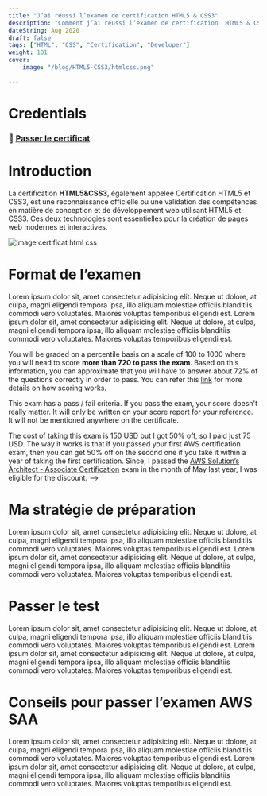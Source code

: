 ```yaml
---
title: "J’ai réussi l’examen de certification HTML5 & CSS3"
description: "Comment j’ai réussi l’examen de certification  HTML5 & CSS3"
dateString: Aug 2020
draft: false
tags: ["HTML", "CSS", "Certification", "Developer"]
weight: 101
cover:
    image: "/blog/HTML5-CSS3/htmlcss.png"

---
```


# Credentials
### 🔗 [Passer le certificat](https://openclassrooms.com/fr/courses/1603881-creez-votre-site-web-avec-html5-et-css3)

# Introduction

La certification **HTML5&CSS3**, également appelée Certification HTML5 et CSS3, est une reconnaissance officielle ou une validation des compétences en matière de conception et de développement web utilisant HTML5 et CSS3. Ces deux technologies sont essentielles pour la création de pages web modernes et interactives.

![image certificat html css](/blog/HTML5-CSS3/htmlcss.png)


# Format de l’examen
Lorem ipsum dolor sit, amet consectetur adipisicing elit. Neque ut dolore, at culpa, magni eligendi tempora ipsa, illo aliquam molestiae officiis blanditiis commodi vero voluptates. Maiores voluptas temporibus eligendi est.
Lorem ipsum dolor sit, amet consectetur adipisicing elit. Neque ut dolore, at culpa, magni eligendi tempora ipsa, illo aliquam molestiae officiis blanditiis commodi vero voluptates. Maiores voluptas temporibus eligendi est.


You will be graded on a percentile basis on a scale of 100 to 1000 where you will nead to score **more than 720 to pass the exam**. Based on this information, you can approximate that you will have to answer about 72% of the questions correctly in order to pass. You can refer this [link](https://aws.amazon.com/blogs/training-and-certification/demystifying-your-aws-certification-exam-score/) for more details on how scoring works.

This exam has a pass / fail criteria. If you pass the exam, your score doesn't really matter. It will only be written on your score report for your reference. It will not be mentioned anywhere on the certificate. 

The cost of taking this exam is 150 USD but I got 50% off, so I paid just 75 USD. The way it works is that if you passed your first AWS certification exam, then you can get 50% off on the second one if you take it within a year of taking the first certification. Since, I passed the [AWS Solution’s Architect - Associate Certification](https://arkalim.org/blog/aws-saa-certification) exam in the month of May last year, I was eligible for the discount. -->

# Ma stratégie de préparation
Lorem ipsum dolor sit, amet consectetur adipisicing elit. Neque ut dolore, at culpa, magni eligendi tempora ipsa, illo aliquam molestiae officiis blanditiis commodi vero voluptates. Maiores voluptas temporibus eligendi est.
Lorem ipsum dolor sit, amet consectetur adipisicing elit. Neque ut dolore, at culpa, magni eligendi tempora ipsa, illo aliquam molestiae officiis blanditiis commodi vero voluptates. Maiores voluptas temporibus eligendi est.

# Passer le test
Lorem ipsum dolor sit, amet consectetur adipisicing elit. Neque ut dolore, at culpa, magni eligendi tempora ipsa, illo aliquam molestiae officiis blanditiis commodi vero voluptates. Maiores voluptas temporibus eligendi est.
Lorem ipsum dolor sit, amet consectetur adipisicing elit. Neque ut dolore, at culpa, magni eligendi tempora ipsa, illo aliquam molestiae officiis blanditiis commodi vero voluptates. Maiores voluptas temporibus eligendi est.


# Conseils pour passer l’examen AWS SAA
Lorem ipsum dolor sit, amet consectetur adipisicing elit. Neque ut dolore, at culpa, magni eligendi tempora ipsa, illo aliquam molestiae officiis blanditiis commodi vero voluptates. Maiores voluptas temporibus eligendi est.
Lorem ipsum dolor sit, amet consectetur adipisicing elit. Neque ut dolore, at culpa, magni eligendi tempora ipsa, illo aliquam molestiae officiis blanditiis commodi vero voluptates. Maiores voluptas temporibus eligendi est.

